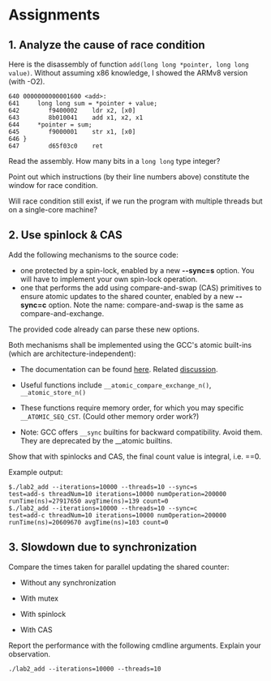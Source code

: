 # Assignments

## 1. Analyze the cause of race condition 

Here is the disassembly of function `add(long long *pointer, long long value)`. Without assuming x86 knowledge, I showed the ARMv8 version (with -O2). 
```
640 0000000000001600 <add>:
641     long long sum = *pointer + value;
642        f9400002    ldr x2, [x0]
643        8b010041    add x1, x2, x1
644     *pointer = sum;
645        f9000001    str x1, [x0]
646 }
647        d65f03c0    ret
```

Read the assembly. How many bits in a `long long` type integer? 

Point out which instructions (by their line numbers above) constitute the window for race condition. 

Will race condition still exist, if we run the program with multiple threads but on a single-core machine?

## 2. Use spinlock & CAS

Add the following mechanisms to the source code: 

*   one protected by a spin-lock, enabled by a new **--sync=s** option. You will have to implement your own spin-lock operation. 
*   one that performs the add using compare-and-swap (CAS) primitives to ensure atomic updates to the shared counter, enabled by a new **\--sync=c** option. Note the name: compare-and-swap is the same as compare-and-exchange. 

The provided code already can parse these new options. 

Both mechanisms shall be implemented using the GCC's atomic built-ins (which are architecture-independent):

* The documentation can be found [here](https://gcc.gnu.org/onlinedocs/gcc/_005f_005fatomic-Builtins.html). Related [discussion](https://stackoverflow.com/questions/13941385/using-gcc-atomic-builtins). 

* Useful functions include  `__atomic_compare_exchange_n()`, `__atomic_store_n()`
* These functions require memory order, for which you may specific `__ATOMIC_SEQ_CST`.  (Could other memory order work?)
* Note: GCC offers `__sync` builtins for backward compatibility. Avoid them. They are deprecated by the __atomic builtins. 

Show that with spinlocks and CAS, the final count value is integral, i.e. ==0. 

Example output: 

```
$./lab2_add --iterations=10000 --threads=10 --sync=s
test=add-s threadNum=10 iterations=10000 numOperation=200000 runTime(ns)=27917650 avgTime(ns)=139 count=0
$./lab2_add --iterations=10000 --threads=10 --sync=c
test=add-c threadNum=10 iterations=10000 numOperation=200000 runTime(ns)=20609670 avgTime(ns)=103 count=0
```

## 3. Slowdown due to synchronization

Compare the times taken for parallel updating the shared counter: 

* Without any synchronization

* With mutex

* With spinlock

* With CAS

Report the performance with the following cmdline arguments. Explain your observation. 

```
./lab2_add --iterations=10000 --threads=10
```

<!---- To measure the time, instrument the source code with `clock_gettime()`. Take two timestamps: right before spawning all worker threads and right after all worker threads are joined. --->

